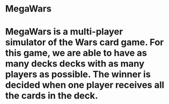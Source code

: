 # MegaWars

# MegaWars is a multi-player simulator of the Wars card game. For this game, we are able to have as many decks decks with as many players as possible. The winner is decided when one player receives all the cards in the deck.
